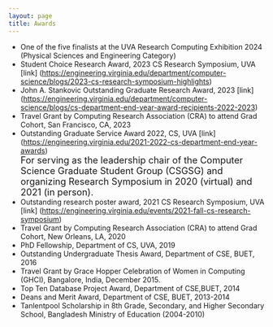 ```yaml
---
layout: page
title: Awards
---
```

* One of the five finalists at the UVA Research Computing Exhibition 2024 (Physical Sciences and Engineering Category)
* Student Choice Research Award, 2023 CS Research Symposium, UVA [link] (https://engineering.virginia.edu/department/computer-science/blogs/2023-cs-research-symposium-highlights)
* John A. Stankovic Outstanding Graduate Research Award, 2023 [link] (https://engineering.virginia.edu/department/computer-science/blogs/cs-department-end-year-award-recipients-2022-2023)
* Travel Grant by Computing Research Association (CRA) to attend Grad Cohort, San Francisco, CA, 2023
* Outstanding Graduate Service Award 2022, CS, UVA [link] (https://engineering.virginia.edu/2021-2022-cs-department-end-year-awards)<br />
  <font size = 4 >For serving as the leadership chair of the Computer Science Graduate Student Group (CSGSG) and organizing Research Symposium in 2020 (virtual) and 2021 (in person). </font>
* Outstanding research poster award, 2021 CS Research Symposium, UVA [link] (https://engineering.virginia.edu/events/2021-fall-cs-research-symposium)
* Travel Grant by Computing Research Association (CRA) to attend Grad Cohort, New Orleans, LA, 2020
* PhD Fellowship, Department of CS, UVA, 2019
* Outstanding Undergraduate Thesis Award, Department of CSE, BUET, 2016 
* Travel Grant by Grace Hopper Celebration of Women in Computing (GHCI), Bangalore, India, December 2015.
* Top Ten Database Project Award, Department of CSE,BUET, 2014
* Deans and Merit Award, Department of CSE, BUET, 2013-2014
* Tanlentpool Scholarship in 8th Grade, Secondary, and Higher Secondary School, Bangladesh Ministry of Education (2004-2010)

